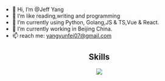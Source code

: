 - 👋 Hi, I’m @Jeff Yang
- 👀 I’m like reading,writing and programming
- 🌱 I’m currently using Python, Golang,JS & TS,Vue & React.
- 💞️ I’m currently working in Beijing China.
- 📫 reach me: yangyunfei07@gmail.com

<h2 align="center">Skills </h2>

<p align="center">
  <a href="https://skillicons.dev">
    <img src="https://skillicons.dev/icons?i=python,golang,vscode,vim,vue,react,js,css,html,docker,k8s" />
  </a>
</p>
<!---
yunfei07/yunfei07 is a ✨ special ✨ repository because its `README.md` (this file) appears on your GitHub profile.
You can click the Preview link to take a look at your changes.
--->
